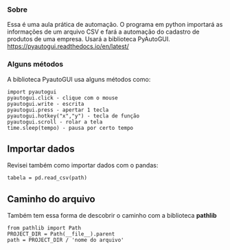 ### Sobre
Essa é uma aula prática de automação.
O programa em python importará as informações de um arquivo CSV e fará a automação do cadastro de produtos de uma empresa.
Usará a biblioteca PyAutoGUI.
https://pyautogui.readthedocs.io/en/latest/

### Alguns métodos
A biblioteca PyautoGUI usa alguns métodos como:
```
import pyautogui
pyautogui.click - clique com o mouse
pyautogui.write - escrita
pyautogui.press - apertar 1 tecla
pyautogui.hotkey("x","y") - tecla de função
pyautogui.scroll - rolar a tela
time.sleep(tempo) - pausa por certo tempo
```

## Importar dados
Revisei também como importar dados com o pandas:
```
tabela = pd.read_csv(path)
```

## Caminho do arquivo
Também tem essa forma de descobrir o caminho com a biblioteca **pathlib**
```
from pathlib import Path
PROJECT_DIR = Path(__file__).parent
path = PROJECT_DIR / 'nome do arquivo'
```
